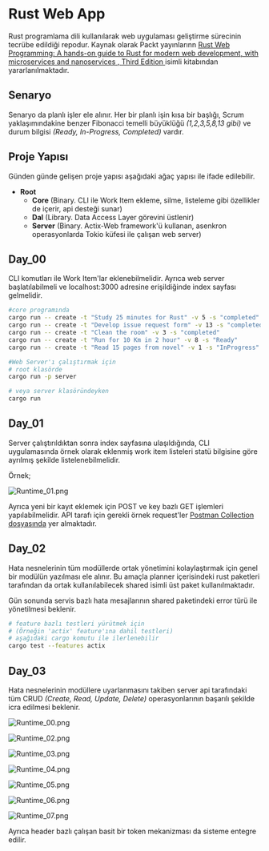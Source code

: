 # Rust Web App

Rust programlama dili kullanılarak web uygulaması geliştirme sürecinin tecrübe edildiği repodur. Kaynak olarak Packt yayınlarınn [Rust Web Programming: A hands-on guide to Rust for modern web development, with microservices and nanoservices , Third Edition ](https://www.packtpub.com/en-us/product/rust-web-programming-9781835887769) isimli kitabından yararlanılmaktadır.

## Senaryo

Senaryo da planlı işler ele alınır. Her bir planlı işin kısa bir başlığı, Scrum yaklaşımındakine benzer Fibonacci temelli büyüklüğü _(1,2,3,5,8,13 gibi)_ ve durum bilgisi _(Ready, In-Progress, Completed)_ vardır.

## Proje Yapısı

Günden günde gelişen proje yapısı aşağıdaki ağaç yapısı ile ifade edilebilir.

- **Root**
  - **Core** (Binary. CLI ile Work Item ekleme, silme, listeleme gibi özellikler de içerir, api desteği sunar)
  - **Dal** (Library. Data Access Layer görevini üstlenir)
  - **Server** (Binary. Actix-Web framework'ü kullanan, asenkron operasyonlarda Tokio küfesi ile çalışan web server)

## Day_00

CLI komutları ile Work Item'lar eklenebilmelidir. Ayrıca web server başlatılabilmeli ve localhost:3000 adresine erişildiğinde index sayfası gelmelidir.

```bash
#core programında
cargo run -- create -t "Study 25 minutes for Rust" -v 5 -s "completed"
cargo run -- create -t "Develop issue request form" -v 13 -s "completed"
cargo run -- create -t "Clean the room" -v 3 -s "completed"
cargo run -- create -t "Run for 10 Km in 2 hour" -v 8 -s "Ready"
cargo run -- create -t "Read 15 pages from novel" -v 1 -s "InProgress"

#Web Server'ı çalıştırmak için
# root klasörde
cargo run -p server

# veya server klasöründeyken
cargo run
```

## Day_01

Server çalıştırıldıktan sonra index sayfasına ulaşıldığında, CLI uygulamasında örnek olarak eklenmiş work item listeleri statü bilgisine göre ayrılmış şekilde listelenebilmelidir.

Örnek;

![Runtime_01.png](Runtime_01.png)

Ayrıca yeni bir kayıt eklemek için POST ve key bazlı GET işlemleri yapılabilmelidir. API tarafı için gerekli örnek request'ler [Postman Collection dosyasında](./Rust%20Web%20App.postman_collection.json) yer almaktadır.

## Day_02

Hata nesnelerinin tüm modüllerde ortak yönetimini kolaylaştırmak için genel bir modülün yazılması ele alınır. Bu amaçla planner içerisindeki rust paketleri tarafından da ortak kullanılabilecek shared isimli üst paket kullanılmaktadır.

Gün sonunda servis bazlı hata mesajlarının shared paketindeki error türü ile yönetilmesi beklenir.

```bash
# feature bazlı testleri yürütmek için
# (Örneğin 'actix' feature'ına dahil testleri)
# aşağıdaki cargo komutu ile ilerlenebilir
cargo test --features actix
```

## Day_03

Hata nesnelerinin modüllere uyarlanmasını takiben server api tarafındaki tüm CRUD _(Create, Read, Update, Delete)_ operasyonlarının başarılı şekilde icra edilmesi beklenir.

![Runtime_00.png](Runtime_00.png)

![Runtime_02.png](Runtime_02.png)

![Runtime_03.png](Runtime_03.png)

![Runtime_04.png](Runtime_04.png)

![Runtime_05.png](Runtime_05.png)

![Runtime_06.png](Runtime_06.png)

![Runtime_07.png](Runtime_07.png)

Ayrıca header bazlı çalışan basit bir token mekanizması da sisteme entegre edilir.